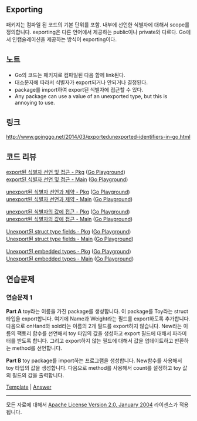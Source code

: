 ## Exporting

패키지는 컴파일 된 코드의 기본 단위를 포함. 내부에 선언한 식별자에 대해서 scope를 정의합니다. exporting은 다른 언어에서 제공하는 public이나 private와 다르다. Go에서 인캡슐레이션을 제공하는 방식이 exporting이다.

## 노트

* Go의 코드는 패키지로 컴파일된 다음 함께 link된다.
* 대소문자에 따라서 식별자가 export되거나 안되거나 결정된다.
* package를 import하여 export된 식별자에 접근할 수 있다.
* Any package can use a value of an unexported type, but this is annoying to use.

## 링크

http://www.goinggo.net/2014/03/exportedunexported-identifiers-in-go.html  

## 코드 리뷰

[export된 식별자 선언 및 접근 - Pkg](example1/counters/counters.go) ([Go Playground](https://play.golang.org/p/Sb_G1kcn_7))  
[export된 식별자 선언 및 접근 - Main](example1/example1.go) ([Go Playground](https://play.golang.org/p/LkIRp4J93P))  

[unexport된 식별자 선언과 제약 - Pkg](example2/counters/counters.go) ([Go Playground](https://play.golang.org/p/bb4TcZNXwl))  
[unexport된 식별자 선언과 제약 - Main](example2/example2.go) ([Go Playground](https://play.golang.org/p/eeH_xXlbwB))  

[unexport된 식별자의 값에 접근 - Pkg](example3/counters/counters.go) ([Go Playground](https://play.golang.org/p/9cjS2FESNH))  
[unexport된 식별자의 값에 접근 - Main](example3/example3.go) ([Go Playground](https://play.golang.org/p/eEEBo_qlrt))  

[Unexport된 struct type fields - Pkg](example4/users/users.go) ([Go Playground](https://play.golang.org/p/O9hleQ18dT))  
[Unexport된 struct type fields - Main](example4/example4.go) ([Go Playground](https://play.golang.org/p/GRC2z6VvxN))  

[Unexport된 embedded types - Pkg](example5/users/users.go) ([Go Playground](https://play.golang.org/p/RWpldbVNJe))  
[Unexport된 embedded types - Main](example5/example5.go) ([Go Playground](https://play.golang.org/p/yts2fe36ay))  

## 연습문제

### 연습문제 1
**Part A** toy라는 이름을 가진 package를 생성합니다. 이 package를 Toy라는 struct 타입을 export합니다. 여기에 Name과 Weight라는 필드를 export하도록 추가합니다. 다음으로 onHand와 sold라는 이름의 2개 필드를 export하지 않습니다. New라는 이름의 팩토리 함수를 선언해서 toy 타입의 값을 생성하고 export 필드에 대해서 파라미터를 받도록 합니다. 그리고 export하지 않는 필드에 대해서 값을 업데이트하고 반환하는 method를 선언합니다. 

**Part B** toy package를 import하는 프로그램을 생성합니다. New함수를 사용해서 toy 타입의 값을 생성합니다. 다음으로 method를 사용해서 count를 설정하고 toy 값의 필드의 값을 출력합니다.

[Template](exercises/template1) |
[Answer](exercises/exercise1)
___
모든 자료에 대해서 [Apache License Version 2.0, January 2004](http://www.apache.org/licenses/LICENSE-2.0) 라이센스가 적용됩니다.
